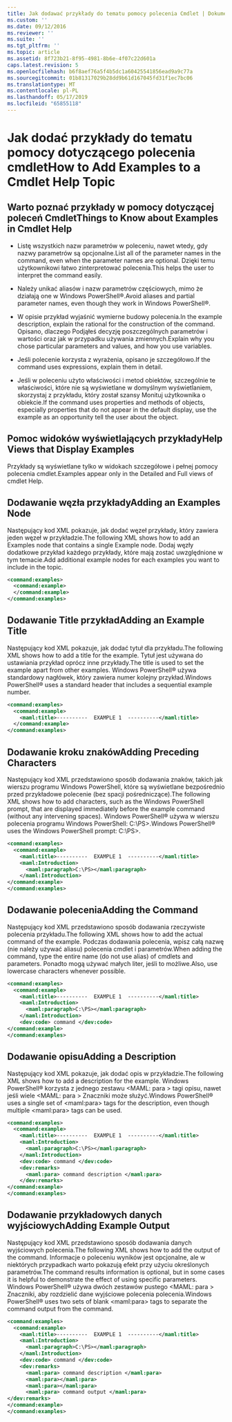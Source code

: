 ```yaml
---
title: Jak dodawać przykłady do tematu pomocy polecenia Cmdlet | Dokumentacja firmy Microsoft
ms.custom: ''
ms.date: 09/12/2016
ms.reviewer: ''
ms.suite: ''
ms.tgt_pltfrm: ''
ms.topic: article
ms.assetid: 8f723b21-8f95-4981-8b6e-4f07c22d601a
caps.latest.revision: 5
ms.openlocfilehash: b6f8aef76a5f4b5dc1a60425541856ead9a9c77a
ms.sourcegitcommit: 01b81317029b28dd9b61d167045fd31f1ec7bc06
ms.translationtype: MT
ms.contentlocale: pl-PL
ms.lasthandoff: 05/17/2019
ms.locfileid: "65855118"
---
```

# <a name="how-to-add-examples-to-a-cmdlet-help-topic"></a><span data-ttu-id="7893f-102">Jak dodać przykłady do tematu pomocy dotyczącego polecenia cmdlet</span><span class="sxs-lookup"><span data-stu-id="7893f-102">How to Add Examples to a Cmdlet Help Topic</span></span>

## <a name="things-to-know-about-examples-in-cmdlet-help"></a><span data-ttu-id="7893f-103">Warto poznać przykłady w pomocy dotyczącej poleceń Cmdlet</span><span class="sxs-lookup"><span data-stu-id="7893f-103">Things to Know about Examples in Cmdlet Help</span></span>

- <span data-ttu-id="7893f-104">Listę wszystkich nazw parametrów w poleceniu, nawet wtedy, gdy nazwy parametrów są opcjonalne.</span><span class="sxs-lookup"><span data-stu-id="7893f-104">List all of the parameter names in the command, even when the parameter names are optional.</span></span> <span data-ttu-id="7893f-105">Dzięki temu użytkownikowi łatwo zinterpretować polecenia.</span><span class="sxs-lookup"><span data-stu-id="7893f-105">This helps the user to interpret the command easily.</span></span>

- <span data-ttu-id="7893f-106">Należy unikać aliasów i nazw parametrów częściowych, mimo że działają one w Windows PowerShell®.</span><span class="sxs-lookup"><span data-stu-id="7893f-106">Avoid aliases and partial parameter names, even though they work in Windows PowerShell®.</span></span>

- <span data-ttu-id="7893f-107">W opisie przykład wyjaśnić wymierne budowy polecenia.</span><span class="sxs-lookup"><span data-stu-id="7893f-107">In the example description, explain the rational for the construction of the command.</span></span> <span data-ttu-id="7893f-108">Opisano, dlaczego Podjąłeś decyzję poszczególnych parametrów i wartości oraz jak w przypadku używania zmiennych.</span><span class="sxs-lookup"><span data-stu-id="7893f-108">Explain why you chose particular parameters and values, and how you use variables.</span></span>

- <span data-ttu-id="7893f-109">Jeśli polecenie korzysta z wyrażenia, opisano je szczegółowo.</span><span class="sxs-lookup"><span data-stu-id="7893f-109">If the command uses expressions, explain them in detail.</span></span>

- <span data-ttu-id="7893f-110">Jeśli w poleceniu użyto właściwości i metod obiektów, szczególnie te właściwości, które nie są wyświetlane w domyślnym wyświetlaniem, skorzystaj z przykładu, który został szansy Monituj użytkownika o obiekcie.</span><span class="sxs-lookup"><span data-stu-id="7893f-110">If the command uses properties and methods of objects, especially properties that do not appear in the default display, use the example as an opportunity tell the user about the object.</span></span>

## <a name="help-views-that-display-examples"></a><span data-ttu-id="7893f-111">Pomoc widoków wyświetlających przykłady</span><span class="sxs-lookup"><span data-stu-id="7893f-111">Help Views that Display Examples</span></span>

<span data-ttu-id="7893f-112">Przykłady są wyświetlane tylko w widokach szczegółowe i pełnej pomocy polecenia cmdlet.</span><span class="sxs-lookup"><span data-stu-id="7893f-112">Examples appear only in the Detailed and Full views of cmdlet Help.</span></span>

## <a name="adding-an-examples-node"></a><span data-ttu-id="7893f-113">Dodawanie węzła przykłady</span><span class="sxs-lookup"><span data-stu-id="7893f-113">Adding an Examples Node</span></span>

<span data-ttu-id="7893f-114">Następujący kod XML pokazuje, jak dodać węzeł przykłady, który zawiera jeden węzeł w przykładzie.</span><span class="sxs-lookup"><span data-stu-id="7893f-114">The following XML shows how to add an Examples node that contains a single Example node.</span></span> <span data-ttu-id="7893f-115">Dodaj węzły dodatkowe przykład każdego przykłady, które mają zostać uwzględnione w tym temacie.</span><span class="sxs-lookup"><span data-stu-id="7893f-115">Add additional example nodes for each examples you want to include in the topic.</span></span>

```xml
<command:examples>
  <command:example>
  </command:example>
</command:examples>
```

## <a name="adding-an-example-title"></a><span data-ttu-id="7893f-116">Dodawanie Title przykład</span><span class="sxs-lookup"><span data-stu-id="7893f-116">Adding an Example Title</span></span>

<span data-ttu-id="7893f-117">Następujący kod XML pokazuje, jak dodać tytuł dla przykładu.</span><span class="sxs-lookup"><span data-stu-id="7893f-117">The following XML shows how to add a title for the example.</span></span> <span data-ttu-id="7893f-118">Tytuł jest używana do ustawiania przykład oprócz inne przykłady.</span><span class="sxs-lookup"><span data-stu-id="7893f-118">The title is used to set the example apart from other examples.</span></span> <span data-ttu-id="7893f-119">Windows PowerShell® używa standardowy nagłówek, który zawiera numer kolejny przykład.</span><span class="sxs-lookup"><span data-stu-id="7893f-119">Windows PowerShell® uses a standard header that includes a sequential example number.</span></span>

```xml
<command:examples>
  <command:example>
    <maml:title>----------  EXAMPLE 1  ----------</maml:title>
  </command:example>
</command:examples>
```

## <a name="adding-preceding-characters"></a><span data-ttu-id="7893f-120">Dodawanie kroku znaków</span><span class="sxs-lookup"><span data-stu-id="7893f-120">Adding Preceding Characters</span></span>

<span data-ttu-id="7893f-121">Następujący kod XML przedstawiono sposób dodawania znaków, takich jak wierszu programu Windows PowerShell, które są wyświetlane bezpośrednio przed przykładowe polecenie (bez spacji pośredniczące).</span><span class="sxs-lookup"><span data-stu-id="7893f-121">The following XML shows how to add characters, such as the Windows PowerShell prompt, that are displayed immediately before the example command (without any intervening spaces).</span></span> <span data-ttu-id="7893f-122">Windows PowerShell® używa w wierszu polecenia programu Windows PowerShell: C:\PS>.</span><span class="sxs-lookup"><span data-stu-id="7893f-122">Windows PowerShell® uses the Windows PowerShell prompt: C:\PS>.</span></span>

```xml
<command:examples>
  <command:example>
    <maml:title>----------  EXAMPLE 1  ----------</maml:title>
    <maml:Introduction>
      <maml:paragraph>C:\PS></maml:paragraph>
    </maml:Introduction>
</command:example>
</command:examples>
```

## <a name="adding-the-command"></a><span data-ttu-id="7893f-123">Dodawanie polecenia</span><span class="sxs-lookup"><span data-stu-id="7893f-123">Adding the Command</span></span>

<span data-ttu-id="7893f-124">Następujący kod XML przedstawiono sposób dodawania rzeczywiste polecenia przykładu.</span><span class="sxs-lookup"><span data-stu-id="7893f-124">The following XML shows how to add the actual command of the example.</span></span> <span data-ttu-id="7893f-125">Podczas dodawania polecenia, wpisz całą nazwę (nie należy używać aliasu) polecenia cmdlet i parametrów.</span><span class="sxs-lookup"><span data-stu-id="7893f-125">When adding the command, type the entire name (do not use alias) of cmdlets and parameters.</span></span> <span data-ttu-id="7893f-126">Ponadto mogą używać małych liter, jeśli to możliwe.</span><span class="sxs-lookup"><span data-stu-id="7893f-126">Also, use lowercase characters whenever possible.</span></span>

```xml
<command:examples>
  <command:example>
    <maml:title>----------  EXAMPLE 1  ----------</maml:title>
    <maml:Introduction>
      <maml:paragraph>C:\PS></maml:paragraph>
    </maml:Introduction>
    <dev:code> command </dev:code>
</command:example>
</command:examples>
```

## <a name="adding-a-description"></a><span data-ttu-id="7893f-127">Dodawanie opisu</span><span class="sxs-lookup"><span data-stu-id="7893f-127">Adding a Description</span></span>

<span data-ttu-id="7893f-128">Następujący kod XML pokazuje, jak dodać opis w przykładzie.</span><span class="sxs-lookup"><span data-stu-id="7893f-128">The following XML shows how to add a description for the example.</span></span> <span data-ttu-id="7893f-129">Windows PowerShell® korzysta z jednego zestawu \<MAML: para > tagi opisu, nawet jeśli wiele \<MAML: para > Znaczniki może służyć.</span><span class="sxs-lookup"><span data-stu-id="7893f-129">Windows PowerShell® uses a single set of \<maml:para> tags for the description, even though multiple \<maml:para> tags can be used.</span></span>

```xml
<command:examples>
  <command:example>
    <maml:title>----------  EXAMPLE 1  ----------</maml:title>
    <maml:Introduction>
      <maml:paragraph>C:\PS></maml:paragraph>
    </maml:Introduction>
    <dev:code> command </dev:code>
    <dev:remarks>
      <maml:para> command description </maml:para>
    </dev:remarks>
</command:example>
</command:examples>
```

## <a name="adding-example-output"></a><span data-ttu-id="7893f-130">Dodawanie przykładowych danych wyjściowych</span><span class="sxs-lookup"><span data-stu-id="7893f-130">Adding Example Output</span></span>

<span data-ttu-id="7893f-131">Następujący kod XML przedstawiono sposób dodawania danych wyjściowych polecenia.</span><span class="sxs-lookup"><span data-stu-id="7893f-131">The following XML shows how to add the output of the command.</span></span> <span data-ttu-id="7893f-132">Informacje o poleceniu wyników jest opcjonalne, ale w niektórych przypadkach warto pokazują efekt przy użyciu określonych parametrów.</span><span class="sxs-lookup"><span data-stu-id="7893f-132">The command results information is optional, but in some cases it is helpful to demonstrate the effect of using specific parameters.</span></span> <span data-ttu-id="7893f-133">Windows PowerShell® używa dwóch zestawów pustego \<MAML: para > Znaczniki, aby rozdzielić dane wyjściowe polecenia polecenia.</span><span class="sxs-lookup"><span data-stu-id="7893f-133">Windows PowerShell® uses two sets of blank \<maml:para> tags to separate the command output from the command.</span></span>

```xml
<command:examples>
  <command:example>
    <maml:title>----------  EXAMPLE 1  ----------</maml:title>
    <maml:Introduction>
      <maml:paragraph>C:\PS></maml:paragraph>
    </maml:Introduction>
    <dev:code> command </dev:code>
    <dev:remarks>
      <maml:para> command description </maml:para>
      <maml:para></maml:para>
      <maml:para></maml:para>
      <maml:para> command output </maml:para>
</dev:remarks>
</command:example>
</command:examples>
```